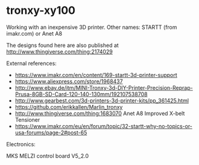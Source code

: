 # tronxy-xy100
Working with an inexpensive 3D printer. Other names: STARTT (from imakr.com) or Anet A8

The designs found here are also published at http://www.thingiverse.com/thing:2174029

External references:

* https://www.imakr.com/en/content/169-startt-3d-printer-support
* https://www.aliexpress.com/store/1968437
* http://www.ebay.de/itm/MINI-Tronxy-3d-DIY-Printer-Precision-Reprap-Prusa-8GB-SD-Card-120-140-130mm/192107538708
* http://www.gearbest.com/3d-printers-3d-printer-kits/pp_361425.html
* https://github.com/erikkallen/Marlin_tronxy
* http://www.thingiverse.com/thing:1683070 Anet A8 Improved X-belt Tensioner
* https://www.imakr.com/eu/en/forum/topic/32-startt-why-no-topics-or-usa-forums/page-2#post-65

Electronics:

MKS MELZI control board V5_2.0
